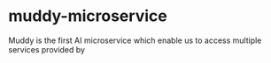 # muddy-microservice
Muddy is the first AI microservice which enable us to access multiple services provided by
